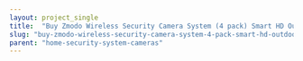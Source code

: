 ```yaml
---
layout: project_single
title:  "Buy Zmodo Wireless Security Camera System (4 pack) Smart HD Outdoor WiFi IP Cameras with Night Vision at 50% Off"
slug: "buy-zmodo-wireless-security-camera-system-4-pack-smart-hd-outdoor-wifi-ip-cameras-with-night"
parent: "home-security-system-cameras"
---
```

 